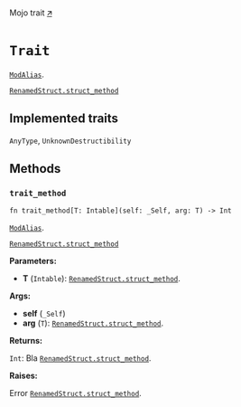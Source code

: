 Mojo trait [🡭](https://github.com/mlange-42/modo/blob/main/test/src/mod.mojo)

# `Trait`

[`ModAlias`](_index.md#aliases).

[`RenamedStruct.struct_method`](RenamedStruct-.md#struct_method)

## Implemented traits

`AnyType`, `UnknownDestructibility`

## Methods

### `trait_method`

```mojo
fn trait_method[T: Intable](self: _Self, arg: T) -> Int
```

[`ModAlias`](_index.md#aliases).

[`RenamedStruct.struct_method`](RenamedStruct-.md#struct_method)

**Parameters:**

- **T** (`Intable`): [`RenamedStruct.struct_method`](RenamedStruct-.md#struct_method).

**Args:**

- **self** (`_Self`)
- **arg** (`T`): [`RenamedStruct.struct_method`](RenamedStruct-.md#struct_method).

**Returns:**

`Int`: Bla [`RenamedStruct.struct_method`](RenamedStruct-.md#struct_method).

**Raises:**

Error [`RenamedStruct.struct_method`](RenamedStruct-.md#struct_method).


